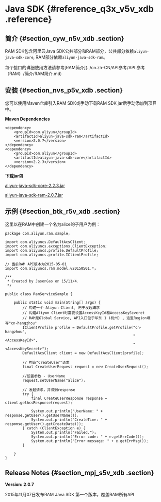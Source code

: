 # Java SDK {#reference_q3x_v5v_xdb .reference}

## 简介 {#section_cyw_n5v_xdb .section}

RAM SDK包含阿里云Java SDK公共部分和RAM部分，公共部分依赖`aliyun-java-sdk-core`, RAM部分依赖`aliyun-java-sdk-ram`。

每个接口的详细使用方法请参考[RAM简介](../cn.zh-CN/API参考/API 参考（RAM）/简介/RAM简介.md)

## 安装 {#section_nvs_p5v_xdb .section}

您可以使用Maven仓库引入RAM SDK或手动下载RAM SDK jar后手动添加到项目中。

**Maven Dependencies**

```
<dependency>
    <groupId>com.aliyun</groupId>
    <artifactId>aliyun-java-sdk-ram</artifactId>
    <version>2.0.7</version>
</dependency>
<dependency>
    <groupId>com.aliyun</groupId>
    <artifactId>aliyun-java-sdk-core</artifactId>
    <version>2.2.3</version>
</dependency>
```

**下载jar包**

[aliyun-java-sdk-core-2.2.3.jar](http://search.maven.org/remotecontent?filepath=com/aliyun/aliyun-java-sdk-core/2.2.3/aliyun-java-sdk-core-2.2.3.jar)

[aliyun-java-sdk-ram-2.0.7.jar](http://search.maven.org/remotecontent?filepath=com/aliyun/aliyun-java-sdk-ram/2.0.7/aliyun-java-sdk-ram-2.0.7.jar)

## 示例 {#section_btk_r5v_xdb .section}

这里以在RAM中创建一个名为alice的子用户为例：

```
package com.aliyun.ram.sample;

import com.aliyuncs.DefaultAcsClient;
import com.aliyuncs.exceptions.ClientException;
import com.aliyuncs.profile.DefaultProfile;
import com.aliyuncs.profile.IClientProfile;

// 当前RAM API版本为2015-05-01
import com.aliyuncs.ram.model.v20150501.*;

/**
 * Created by JasonGao on 15/11/4.
 */

public class RamServiceSample {

    public static void main(String[] args) {
        // 构建一个 Aliyun Client, 用于发起请求
        // 构建Aliyun Client时需要设置AccessKeyId和AccessKeySevcret
        // RAM是Global Service, API入口位于华东 1 (杭州) , 这里Region填写"cn-hangzhou"
        IClientProfile profile = DefaultProfile.getProfile("cn-hangzhou",
                                                           "<AccessKeyId>",
                                                           "<AccessKeySecret>");
        DefaultAcsClient client = new DefaultAcsClient(profile);

        // 构造"CreateUser"请求
        final CreateUserRequest request = new CreateUserRequest();

        //设置参数 - UserName
        request.setUserName("alice");

        // 发起请求，并得到response
        try {
            final CreateUserResponse response = client.getAcsResponse(request);

            System.out.println("UserName: " + response.getUser().getUserName());
            System.out.println("CreateTime: " + response.getUser().getCreateDate());
        } catch (ClientException e) {
            System.out.println("Failed.");
            System.out.println("Error code: " + e.getErrCode());
            System.out.println("Error message: " + e.getErrMsg());
        }

    }
}
```

## Release Notes {#section_mpj_s5v_xdb .section}

**Version: 2.0.7**

2015年11月07日发布RAM Java SDK 第一个版本，覆盖RAM所有API

